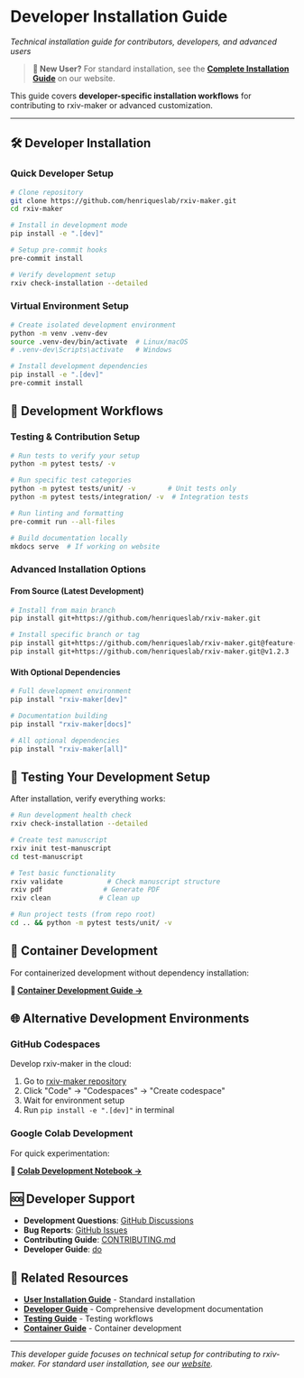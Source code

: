 # Developer Installation Guide

*Technical installation guide for contributors, developers, and advanced users*

> **👋 New User?** For standard installation, see the **[Complete Installation Guide](https://rxiv-maker.henriqueslab.org/getting-started/installation/)** on our website.

This guide covers **developer-specific installation workflows** for contributing to rxiv-maker or advanced customization.

---

## 🛠️ Developer Installation

### Quick Developer Setup
```bash
# Clone repository
git clone https://github.com/henriqueslab/rxiv-maker.git
cd rxiv-maker

# Install in development mode
pip install -e ".[dev]"

# Setup pre-commit hooks
pre-commit install

# Verify development setup
rxiv check-installation --detailed
```

### Virtual Environment Setup
```bash
# Create isolated development environment
python -m venv .venv-dev
source .venv-dev/bin/activate  # Linux/macOS
# .venv-dev\Scripts\activate   # Windows

# Install development dependencies
pip install -e ".[dev]"
pre-commit install
```

## 🔧 Development Workflows

### Testing & Contribution Setup
```bash
# Run tests to verify your setup
python -m pytest tests/ -v

# Run specific test categories
python -m pytest tests/unit/ -v        # Unit tests only
python -m pytest tests/integration/ -v  # Integration tests

# Run linting and formatting
pre-commit run --all-files

# Build documentation locally
mkdocs serve  # If working on website
```

### Advanced Installation Options

#### From Source (Latest Development)
```bash
# Install from main branch
pip install git+https://github.com/henriqueslab/rxiv-maker.git

# Install specific branch or tag
pip install git+https://github.com/henriqueslab/rxiv-maker.git@feature-branch
pip install git+https://github.com/henriqueslab/rxiv-maker.git@v1.2.3
```

#### With Optional Dependencies
```bash
# Full development environment
pip install "rxiv-maker[dev]"

# Documentation building
pip install "rxiv-maker[docs]"

# All optional dependencies
pip install "rxiv-maker[all]"
```

## 🧪 Testing Your Development Setup

After installation, verify everything works:

```bash
# Run development health check
rxiv check-installation --detailed

# Create test manuscript
rxiv init test-manuscript
cd test-manuscript

# Test basic functionality
rxiv validate           # Check manuscript structure
rxiv pdf               # Generate PDF
rxiv clean            # Clean up

# Run project tests (from repo root)
cd .. && python -m pytest tests/unit/ -v
```

## 🐳 Container Development

For containerized development without dependency installation:

**📖 [Container Development Guide →](containers.md)**

## 🌐 Alternative Development Environments

### GitHub Codespaces
Develop rxiv-maker in the cloud:

1. Go to [rxiv-maker repository](https://github.com/HenriquesLab/rxiv-maker)
2. Click "Code" → "Codespaces" → "Create codespace"
3. Wait for environment setup
4. Run `pip install -e ".[dev]"` in terminal

### Google Colab Development
For quick experimentation:

**📖 [Colab Development Notebook →](https://colab.research.google.com/github/HenriquesLab/rxiv-maker/blob/main/notebooks/rxiv_maker_colab.ipynb)**

## 🆘 Developer Support

- **Development Questions**: [GitHub Discussions](https://github.com/henriqueslab/rxiv-maker/discussions)
- **Bug Reports**: [GitHub Issues](https://github.com/henriqueslab/rxiv-maker/issues)
- **Contributing Guide**: [CONTRIBUTING.md](../CONTRIBUTING.md)
- **Developer Guide**: [do]()

## 🔗 Related Resources

- **[User Installation Guide](https://rxiv-maker.henriqueslab.org/getting-started/installation/)** - Standard installation
- **[Developer Guide]()** - Comprehensive development documentation
- **[Testing Guide](../development/github-actions-testing.md)** - Testing workflows
- **[Container Guide](containers.md)** - Container development

---

*This developer guide focuses on technical setup for contributing to rxiv-maker. For standard user installation, see our [website](https://rxiv-maker.henriqueslab.org/).*